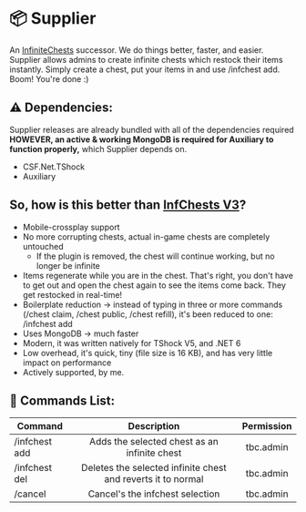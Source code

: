 # 📦 Supplier

An [InfiniteChests](https://github.com/MarioFoli/InfiniteChestsV3) successor. 
We do things better, faster, and easier. Supplier allows admins to create infinite chests which restock their items instantly. Simply create a chest, put your items in and use /infchest add. Boom! You're done :)

## ⚠️ Dependencies:

Supplier releases are already bundled with all of the dependencies required **HOWEVER, an active & working MongoDB is required for Auxiliary to function properly,** which Supplier depends on.
- CSF.Net.TShock
- Auxiliary

## So, how is this better than [InfChests V3](https://github.com/MarioFoli/InfiniteChestsV3)?
 - Mobile-crossplay support
 - No more corrupting chests, actual in-game chests are completely untouched
    - If the plugin is removed, the chest will continue working, but no longer be infinite
 - Items regenerate while you are in the chest. That's right, you don't have to get out and open the chest again to see the items come back. They get restocked in real-time!
 - Boilerplate reduction -> instead of typing in three or more commands (/chest claim, /chest public, /chest refill), it's been reduced to one: /infchest add
 - Uses MongoDB -> much faster
 - Modern, it was written natively for TShock V5, and .NET 6
 - Low overhead, it's quick, tiny (file size is 16 KB), and has very little impact on performance
 - Actively supported, by me.


## 📜 Commands List:

| Command        |Description     |Permission    |
| ------------- |:-------------:|  :-----------:|
| /infchest add    |Adds the selected chest as an infinite chest | tbc.admin |
| /infchest del    |Deletes the selected infinite chest and reverts it to normal | tbc.admin |
| /cancel    |Cancel's the infchest selection | tbc.admin |
